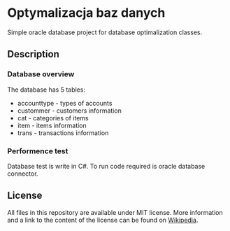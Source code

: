 # Optymalizacja baz danych
Simple oracle database project for database optimalization classes.

## Description

### Database overview
The database has 5 tables:
* accounttype - types of accounts
* custommer - customers information
* cat - categories of items
* item - items information
* trans - transactions information

### Performence test
Database test is write in C#. To run code required is oracle database connector. 

## License

All files in this repository are available under MIT license. More information and a link to the content of the license can be found on [Wikipedia](https://en.wikipedia.org/wiki/MIT_License).
